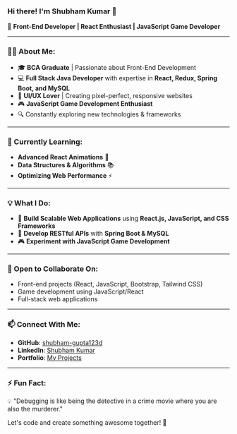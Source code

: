 ### Hi there! I'm Shubham Kumar 👋

🚀 **Front-End Developer | React Enthusiast | JavaScript Game Developer**

---

### 👨‍💻 About Me:
- 🎓 **BCA Graduate** | Passionate about Front-End Development
- 💻 **Full Stack Java Developer** with expertise in **React, Redux, Spring Boot, and MySQL**
- 🎨 **UI/UX Lover** | Creating pixel-perfect, responsive websites
- 🎮 **JavaScript Game Development Enthusiast**
- 🔍 Constantly exploring new technologies & frameworks

---

### 🌱 Currently Learning:
- **Advanced React Animations** 🚀
- **Data Structures & Algorithms** 📚
- **Optimizing Web Performance** ⚡

---

### 💡 What I Do:
- 🚀 **Build Scalable Web Applications** using **React.js, JavaScript, and CSS Frameworks**
- 🔧 **Develop RESTful APIs** with **Spring Boot & MySQL**
- 🎮 **Experiment with JavaScript Game Development**

---

### 💞️ Open to Collaborate On:
- Front-end projects (React, JavaScript, Bootstrap, Tailwind CSS)
- Game development using JavaScript/React
- Full-stack web applications

---

### 📫 Connect With Me:
- **GitHub**: [shubham-gupta123d](https://github.com/shubham-gupta123d)
- **LinkedIn**: [Shubham Kumar]( https://www.linkedin.com/in/shubham-gupta-4715842aa )
- **Portfolio**: [My Projects](https://shubham-gupta123d.github.io/Shubham-Portfolio/)

---

### ⚡ Fun Fact:
💡 "Debugging is like being the detective in a crime movie where you are also the murderer."

Let's code and create something awesome together! 🚀
